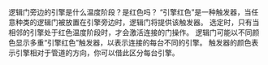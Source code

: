 <lore>
逻辑门旁边的引擎是什么温度阶段？是红色吗？
</lore>
<no_lore>
“引擎红色”是一种触发器，当任意种类的逻辑门被放置在引擎旁边时，逻辑门将提供该触发器。
</no_lore>

<chapter name="需求"/>
选定时，只有当相邻的引擎处于红色温度阶段时，才会激活连接的门操作。

<chapter name="触发器方向"/>
逻辑门可能以不同颜色显示多重“引擎红色”触发器，以表示连接的每台不同的引擎。
触发器的颜色表示引擎相对于管道的方向，你可以借此区分每台引擎。
